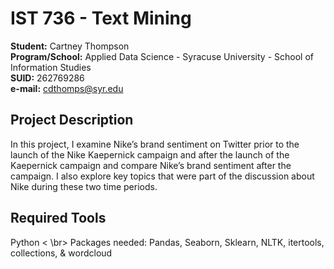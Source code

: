 # IST 736 - Text Mining
**Student:** Cartney Thompson <br />
**Program/School:** Applied Data Science - Syracuse University - School of Information Studies <br />
**SUID:** 262769286 <br />
**e-mail:** cdthomps@syr.edu

## Project Description
In this project, I examine Nike’s brand sentiment on Twitter prior to the launch of the Nike Kaepernick campaign and after the launch of the Kaepernick campaign and compare Nike’s brand sentiment after the campaign. I also explore key topics that were part of the discussion about Nike during these two time periods.

## Required Tools
Python < \br>
Packages needed: Pandas, Seaborn, Sklearn, NLTK, itertools, collections, & wordcloud
